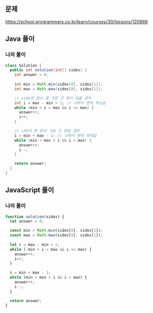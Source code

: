 ## 문제
https://school.programmers.co.kr/learn/courses/30/lessons/120868

## Java 풀이
### 나의 풀이
```java
class Solution {
  public int solution(int[] sides) {
    int answer = 0;
    
    int min = Math.min(sides[0], sides[1]);
    int max = Math.max(sides[0], sides[1]);

    // side의 원소 중 가장 긴 변이 있을 경우
    int i = max - min + 1; // 나머지 변의 최소값
    while (min + i > max && i <= max) {
      answer++;
      i++;
    }

    // 나머지 한 변이 가장 긴 변일 경우
    i = min + max - 1; // 나머지 변의 최대값
    while (min + max > i && i > max) {
      answer++;
      i--;
    }

    return answer;
  }
}
```

## JavaScript 풀이
### 나의 풀이
```javascript
function solution(sides) {
  let answer = 0;

  const min = Math.min(sides[0], sides[1]);
  const max = Math.max(sides[0], sides[1]);
  
  let i = max - min + 1;
  while ( min + i > max && i <= max) {
    answer++;
    i++;
  }

  i = min + max - 1;
  while (min + max > i && i > max) {
    answer++;
    i--;
  }

  return answer;
}
```
